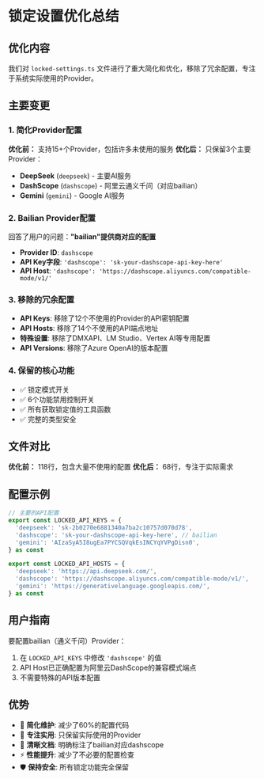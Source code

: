 # 锁定设置优化总结

## 优化内容

我们对 `locked-settings.ts` 文件进行了重大简化和优化，移除了冗余配置，专注于系统实际使用的Provider。

## 主要变更

### 1. 简化Provider配置
**优化前：** 支持15+个Provider，包括许多未使用的服务
**优化后：** 只保留3个主要Provider：
- **DeepSeek** (`deepseek`) - 主要AI服务
- **DashScope** (`dashscope`) - 阿里云通义千问（对应bailian）
- **Gemini** (`gemini`) - Google AI服务

### 2. Bailian Provider配置
回答了用户的问题：**"bailian"提供商对应的配置**
- **Provider ID**: `dashscope`
- **API Key字段**: `'dashscope': 'sk-your-dashscope-api-key-here'`
- **API Host**: `'dashscope': 'https://dashscope.aliyuncs.com/compatible-mode/v1/'`

### 3. 移除的冗余配置
- **API Keys**: 移除了12个不使用的Provider的API密钥配置
- **API Hosts**: 移除了14个不使用的API端点地址
- **特殊设置**: 移除了DMXAPI、LM Studio、Vertex AI等专用配置
- **API Versions**: 移除了Azure OpenAI的版本配置

### 4. 保留的核心功能
- ✅ 锁定模式开关
- ✅ 6个功能禁用控制开关
- ✅ 所有获取锁定值的工具函数
- ✅ 完整的类型安全

## 文件对比

**优化前：** 118行，包含大量不使用的配置
**优化后：** 68行，专注于实际需求

## 配置示例

```typescript
// 主要的API配置
export const LOCKED_API_KEYS = {
  'deepseek': 'sk-2b0270e6881340a7ba2c10757d070d78',
  'dashscope': 'sk-your-dashscope-api-key-here', // bailian
  'gemini': 'AIzaSyA5I8ugEa7PYCSQVqkEsINCYqYVPgDisn0',
} as const

export const LOCKED_API_HOSTS = {
  'deepseek': 'https://api.deepseek.com/',
  'dashscope': 'https://dashscope.aliyuncs.com/compatible-mode/v1/',
  'gemini': 'https://generativelanguage.googleapis.com/',
} as const
```

## 用户指南

要配置bailian（通义千问）Provider：
1. 在 `LOCKED_API_KEYS` 中修改 `'dashscope'` 的值
2. API Host已正确配置为阿里云DashScope的兼容模式端点
3. 不需要特殊的API版本配置

## 优势

- 🔧 **简化维护**: 减少了60%的配置代码
- 🎯 **专注实用**: 只保留实际使用的Provider
- 📝 **清晰文档**: 明确标注了bailian对应dashscope
- ⚡ **性能提升**: 减少了不必要的配置检查
- 🛡️ **保持安全**: 所有锁定功能完全保留 